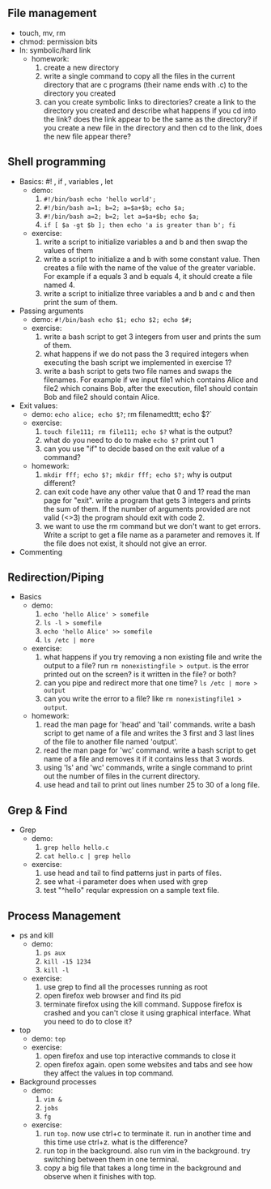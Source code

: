 File management
---

- touch, mv, rm
- chmod: permission bits
- ln: symbolic/hard link
    - homework:
        1. create a new directory
        2. write a single command to copy all the files in the current directory that are c programs (their name ends with .c) to the directory you created
        3. can you create symbolic links to directories? create a link to the directory you created and describe what happens if you cd into the link? does the link appear to be the same as the directory? if you create a new file in the directory and then cd to the link, does the new file appear there?

Shell programming
---

- Basics: #! , if , variables , let
    - demo:
        1. `#!/bin/bash echo 'hello world';`
        2. `#!/bin/bash a=1; b=2; a=$a+$b; echo $a;`
        3. `#!/bin/bash a=2; b=2; let a=$a+$b; echo $a;`
        4. `if [ $a -gt $b ]; then echo 'a is greater than b'; fi`
    - exercise:
        1. write a script to initialize variables a and b and then swap the values of them
        2. write a script to initialize a and b with some constant value. Then creates a file with the name of the value of the greater variable. For example if a equals 3 and b equals 4, it should create a file named 4.
        3. write a script to initialize three variables a and b and c and then print the sum of them.
- Passing arguments
    - demo: `#!/bin/bash echo $1; echo $2; echo $#;`
    - exercise:
        1. write a bash script to get 3 integers from user and prints the sum of them.
        2. what happens if we do not pass the 3 required integers when executing the bash script we implemented in exercise 1?
        3. write a bash script to gets two file names and swaps the filenames. For example if we input file1 which contains Alice and file2 which conains Bob, after the execution, file1 should contain Bob and file2 should contain Alice.
- Exit values: 
    - demo: `echo alice; echo $?`; rm filenamedttt; echo $?`
    - exercise: 
        1. `touch file111; rm file111; echo $?` what is the output? 
        2. what do you need to do to make `echo $?` print out 1
        3. can you use "if" to decide based on the exit value of a command?
    - homework:
        1. `mkdir fff; echo $?; mkdir fff; echo $?;` why is output different?
        2. can exit code have any other value that 0 and 1? read the man page for "exit". write a program that gets 3 integers and prints the sum of them. If the number of arguments provided are not valid (<>3) the program should exit with code 2.
        3. we want to use the rm command but we don't want to get errors. Write a script to get a file name as a parameter and removes it. If the file does not exist, it should not give an error.
- Commenting

Redirection/Piping
---

- Basics
    - demo:
        1. `echo 'hello Alice' > somefile`
        2. `ls -l > somefile`
        3. `echo 'hello Alice' >> somefile`
        4. `ls /etc | more`
    - exercise:
        1. what happens if you try removing a non existing file and write the output to a file? run `rm nonexistingfile > output`. is the error printed out on the screen? is it written in the file? or both?
        2. can you pipe and redirect more that one time? `ls /etc | more > output`
        3. can you write the error to a file? like `rm nonexistingfile1 > output`.
    - homework:
        1. read the man page for 'head' and 'tail' commands. write a bash script to get name of a file and writes the 3 first and 3 last lines of the file to another file named 'output'.
        2. read the man page for 'wc' command. write a bash script to get name of a file and removes it if it contains less that 3 words.
        3. using 'ls' and 'wc' commands, write a single command to print out the number of files in the current directory.
        4. use head and tail to print out lines number 25 to 30 of a long file.
            
Grep & Find
---

- Grep
    - demo: 
        1. `grep hello hello.c`
        2. `cat hello.c | grep hello`
    - exercise:
        1. use head and tail to find patterns just in parts of files.
        2. see what -i parameter does when used with grep
        3. test "^hello" reqular expression on a sample text file.

Process Management
---

- ps and kill
    - demo:
        1. `ps aux`
        2. `kill -15 1234`
        3. `kill -l`
    - exercise:
        1. use grep to find all the processes running as root
        2. open firefox web browser and find its pid
        3. terminate firefox using the kill command. Suppose firefox is crashed and you can't close it using graphical interface. What you need to do to close it?
- top
    - demo: `top`
    - exercise:
        1. open firefox and use top interactive commands to close it
        2. open firefox again. open some websites and tabs and see how they affect the values in top command.
- Background processes
    - demo:
        1. `vim &`
        2. `jobs`
        3. `fg`
    - exercise:
        1. run `top`. now use ctrl+c to terminate it. run in another time and this time use ctrl+z. what is the difference?
        2. run top in the background. also run vim in the background. try switching between them in one terminal.
        3. copy a big file that takes a long time in the background and observe when it finishes with top.
